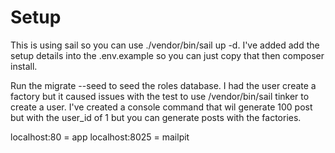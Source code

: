 # Setup

This is using sail so you can use ./vendor/bin/sail up -d. I've added add the setup details into the .env.example so you can just copy that then composer install.

Run the migrate --seed to seed the roles database. I had the user create a factory but it caused issues with the test to use /vendor/bin/sail tinker to create a user. I've created a console command that wil generate 100 post but with the user_id of 1 but you can generate posts with the factories.

localhost:80 = app
localhost:8025 = mailpit
